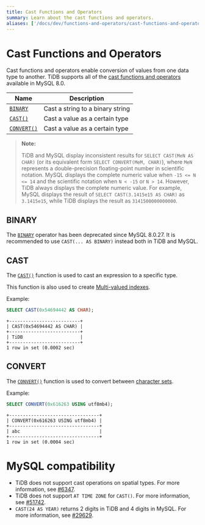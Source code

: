 ```yaml
---
title: Cast Functions and Operators
summary: Learn about the cast functions and operators.
aliases: ['/docs/dev/functions-and-operators/cast-functions-and-operators/','/docs/dev/reference/sql/functions-and-operators/cast-functions-and-operators/']
---
```


# Cast Functions and Operators

Cast functions and operators enable conversion of values from one data type to another. TiDB supports all of the [cast functions and operators](https://dev.mysql.com/doc/refman/8.0/en/cast-functions.html) available in MySQL 8.0.

| Name                                     | Description                      |
| ---------------------------------------- | -------------------------------- |
| [`BINARY`](#binary) | Cast a string to a binary string |
| [`CAST()`](#cast) | Cast a value as a certain type   |
| [`CONVERT()`](#convert) | Cast a value as a certain type   |

> **Note:**
>
> TiDB and MySQL display inconsistent results for `SELECT CAST(MeN AS CHAR)` (or its equivalent form `SELECT CONVERT(MeM, CHAR)`), where `MeN` represents a double-precision floating-point number in scientific notation. MySQL displays the complete numeric value when `-15 <= N <= 14` and the scientific notation when `N < -15` or `N > 14`. However, TiDB always displays the complete numeric value. For example, MySQL displays the result of `SELECT CAST(3.1415e15 AS CHAR)` as `3.1415e15`, while TiDB displays the result as `3141500000000000`.

## BINARY

The [`BINARY`](https://dev.mysql.com/doc/refman/8.0/en/cast-functions.html#operator_binary) operator has been deprecated since MySQL 8.0.27. It is recommended to use `CAST(... AS BINARY)` instead both in TiDB and MySQL.

## CAST

The [`CAST()`](https://dev.mysql.com/doc/refman/8.0/en/cast-functions.html#function_cast) function is used to cast an expression to a specific type.

This function is also used to create [Multi-valued indexes](/sql-statements/sql-statement-create-index.md#multi-valued-indexes).

Example:

```sql
SELECT CAST(0x54694442 AS CHAR);
```

```
+--------------------------+
| CAST(0x54694442 AS CHAR) |
+--------------------------+
| TiDB                     |
+--------------------------+
1 row in set (0.0002 sec)
```

## CONVERT

The [`CONVERT()`](https://dev.mysql.com/doc/refman/8.0/en/cast-functions.html#function_convert) function is used to convert between [character sets](/character-set-and-collation.md).

Example:

```sql
SELECT CONVERT(0x616263 USING utf8mb4);
```

```
+---------------------------------+
| CONVERT(0x616263 USING utf8mb4) |
+---------------------------------+
| abc                             |
+---------------------------------+
1 row in set (0.0004 sec)
```

# MySQL compatibility

- TiDB does not support cast operations on spatial types. For more information, see [#6347](https://github.com/pingcap/tidb/issues/6347).
- TiDB does not support `AT TIME ZONE` for `CAST()`. For more information, see [#51742](https://github.com/pingcap/tidb/issues/51742).
- `CAST(24 AS YEAR)` returns 2 digits in TiDB and 4 digits in MySQL. For more information, see [#29629](https://github.com/pingcap/tidb/issues/29629).
